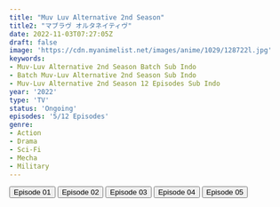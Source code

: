 ```yaml
---
title: "Muv Luv Alternative 2nd Season"
title2: "マブラヴ オルタネイティヴ"
date: 2022-11-03T07:27:05Z
draft: false
image: 'https://cdn.myanimelist.net/images/anime/1029/128722l.jpg'
keywords:
- Muv-Luv Alternative 2nd Season Batch Sub Indo
- Batch Muv-Luv Alternative 2nd Season Sub Indo
- Muv-Luv Alternative 2nd Season 12 Episodes Sub Indo
year: '2022'
type: 'TV'
status: 'Ongoing'
episodes: '5/12 Episodes'
genre:
- Action
- Drama
- Sci-Fi
- Mecha
- Military
---
```


<div class="d-g gg-5 gtc-r ai-c">
<button onclick="window.open('?arc=uLPFoQ3uDE_20221010/1/MP4/Kuramanime-MVLVALT_S2-01-480p-Huntersekai','_blank')">Episode 01</button>
<button onclick="window.open('?arc=5h3GmOn68P_20221013/2/MP4/Kuramanime-MVLVALT_S2-02-480p-Huntersekai','_blank')">Episode 02</button>
<button onclick="window.open('?arc=mvlvalt-s-2-03-720p-huntersekai/3/MP4/Kuramanime-MVLVALT_S2-03-480p-Huntersekai','_blank')">Episode 03</button>
<button onclick="window.open('?arc=3vFXXV8hio_20221028/4/MP4/Kuramanime-MVLVALT_S2-04-480p-Huntersekai','_blank')">Episode 04</button>
<button onclick="window.open('?arc=c5u1ZCIPDO_20221103/5/MP4/Kuramanime-MVLVALT_S2-05-480p-MSI','_blank')">Episode 05</button>
</div>